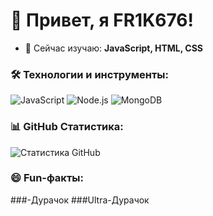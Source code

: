 # 👋 Привет, я FR1K676!
- 🌱 Сейчас изучаю: **JavaScript, HTML, CSS**
### 🛠 Технологии и инструменты:
![JavaScript](https://img.shields.io/badge/-JavaScript-333?style=flat&logo=javascript)
![Node.js](https://img.shields.io/badge/-Node.js-333?style=flat&logo=node.js)
![MongoDB](https://img.shields.io/badge/-MongoDB-333?style=flat&logo=mongodb)
### 📊 GitHub Статистика:
![Статистика GitHub](https://github-readme-stats.vercel.app/api?username=FR1K676&show_icons=true&theme=radical)
### 😄 Fun-факты:
###-Дурачок
###Ultra-Дурачок
